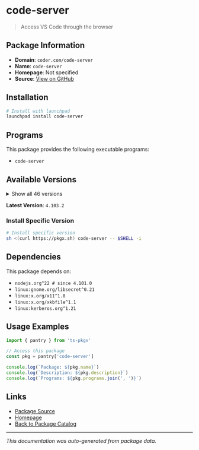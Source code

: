 # code-server

> Access VS Code through the browser

## Package Information

- **Domain**: `coder.com/code-server`
- **Name**: `code-server`
- **Homepage**: Not specified
- **Source**: [View on GitHub](https://github.com/pkgxdev/pantry/tree/main/projects/coder.com/code-server/package.yml)

## Installation

```bash
# Install with launchpad
launchpad install code-server
```

## Programs

This package provides the following executable programs:

- `code-server`

## Available Versions

<details>
<summary>Show all 46 versions</summary>

- `4.103.2`, `4.103.1`, `4.103.0`, `4.102.3`, `4.102.2`
- `4.102.1`, `4.102.0`, `4.101.2`, `4.101.1`, `4.101.0`
- `4.100.3`, `4.100.2`, `4.100.1`, `4.100.0`, `4.99.4`
- `4.99.3`, `4.99.2`, `4.99.1`, `4.99.0`, `4.98.2`
- `4.98.0`, `4.97.2`, `4.96.4`, `4.96.2`, `4.96.1`
- `4.95.3`, `4.95.2`, `4.95.1`, `4.93.1`, `4.92.2`
- `4.91.1`, `4.91.0`, `4.90.3`, `4.90.2`, `4.90.1`
- `4.90.0`, `4.89.1`, `4.89.0`, `4.23.1`, `4.23.0`
- `4.22.1`, `4.22.0`, `4.21.2`, `4.21.1`, `4.21.0`
- `4.20.1`

</details>

**Latest Version**: `4.103.2`

### Install Specific Version

```bash
# Install specific version
sh <(curl https://pkgx.sh) code-server -- $SHELL -i
```

## Dependencies

This package depends on:

- `nodejs.org^22 # since 4.101.0`
- `linux:gnome.org/libsecret^0.21`
- `linux:x.org/x11^1.8`
- `linux:x.org/xkbfile^1.1`
- `linux:kerberos.org^1.21`

## Usage Examples

```typescript
import { pantry } from 'ts-pkgx'

// Access this package
const pkg = pantry['code-server']

console.log(`Package: ${pkg.name}`)
console.log(`Description: ${pkg.description}`)
console.log(`Programs: ${pkg.programs.join(', ')}`)
```

## Links

- [Package Source](https://github.com/pkgxdev/pantry/tree/main/projects/coder.com/code-server/package.yml)
- [Homepage](#)
- [Back to Package Catalog](../../../package-catalog.md)

---

*This documentation was auto-generated from package data.*
